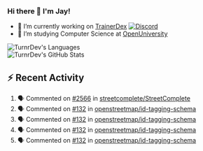 ### Hi there 👋 I'm Jay!

- 🔭 I’m currently working on [TrainerDex](https://www.github.com/TrainerDex) [![Discord](https://discordapp.com/api/v6/guilds/364313717720219651/widget.png?style=shield)](http://discord.trainerdex.co.uk/)
- 🤔 I’m studying Computer Science at [OpenUniversity](http://www.open.ac.uk/courses/computing-it/degrees/bsc-computing-it-software-q62-soft)

![TurnrDev's Languages](https://github-readme-stats.vercel.app/api/top-langs/?username=TurnrDev&layout=compact&hide_border=true&title_color=1fa6aa&text_color=233247)
<br>
![TurnrDev's GitHub Stats](https://github-readme-stats.vercel.app/api?username=TurnrDev&show_icons=true&hide_border=true&count_private=true&include_all_commits=true&icon_color=1fa6aa&title_color=1fa6aa&text_color=233247)
<br>

## :zap: Recent Activity

<!--START_SECTION:activity-->
1. 🗣 Commented on [#2566](https://github.com/streetcomplete/StreetComplete/issues/2566) in [streetcomplete/StreetComplete](https://github.com/streetcomplete/StreetComplete)
2. 🗣 Commented on [#132](https://github.com/openstreetmap/id-tagging-schema/issues/132) in [openstreetmap/id-tagging-schema](https://github.com/openstreetmap/id-tagging-schema)
3. 🗣 Commented on [#132](https://github.com/openstreetmap/id-tagging-schema/issues/132) in [openstreetmap/id-tagging-schema](https://github.com/openstreetmap/id-tagging-schema)
4. 🗣 Commented on [#132](https://github.com/openstreetmap/id-tagging-schema/issues/132) in [openstreetmap/id-tagging-schema](https://github.com/openstreetmap/id-tagging-schema)
5. 🗣 Commented on [#132](https://github.com/openstreetmap/id-tagging-schema/issues/132) in [openstreetmap/id-tagging-schema](https://github.com/openstreetmap/id-tagging-schema)
<!--END_SECTION:activity-->
